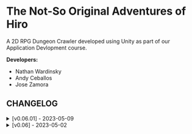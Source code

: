 # The Not-So Original Adventures of Hiro

A 2D RPG Dungeon Crawler developed using Unity as part of our Application Devlopment course.

**Developers:**
- Nathan Wardinsky
- Andy Ceballos
- Jose Zamora

## CHANGELOG

<details>
   <summary> [v0.06.01] - 2023-05-09  </summary> <br />

   **Added:**
   - Minor changes to to README file <br />
   
</details>

<details>
   <summary> [v0.06] - 2023-05-02  </summary> <br />

   **Added:**
   - Main game folder w/ necessary assets, scripts, etc

   ⚠️ **WARNING: PLEASE READ BEFORE DOWNLOADING**
   1. Once you download the main folder, go into the **Assets** folder and unzip **Firebase_Assets.rar** in the same folder and **DELETE IT AFTERWARDS**.
      - This contains the necessary assets for Firebase to work with the project

   2. General Warning: I really have no clue if this folder will be compatible with other machines so **TRY AT YOUR OWN RISK**

   :bug: **KNOWN BUGS TO WORK ON**
   1. Killing an enemy with the sword equipped causes more loot to drop than it should

   2. Wall colliders work with the player, but not with the enemies (likely due to RigidBody2D complications)

   3. Animations on the enemy are a bit wonky, mostly due to the animation trigger points occasionally overriding themselves
   
   4. When walking, the player seems to jitter, causing the walking animation to become blurry
</details>

